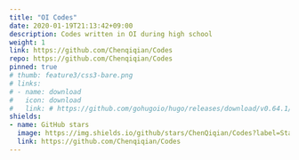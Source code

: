```yaml
---
title: "OI Codes"
date: 2020-01-19T21:13:42+09:00
description: Codes written in OI during high school
weight: 1
link: https://github.com/Chenqiqian/Codes
repo: https://github.com/Chenqiqian/Codes
pinned: true
# thumb: feature3/css3-bare.png
# links:
# - name: download
#   icon: download
#   link: # https://github.com/gohugoio/hugo/releases/download/v0.64.1/hugo_extended_0.64.1_Windows-64bit.zip
shields:
- name: GitHub stars
  image: https://img.shields.io/github/stars/ChenQiqian/Codes?label=Star&style=social
  link: https://github.com/Chenqiqian/Codes
---
```

